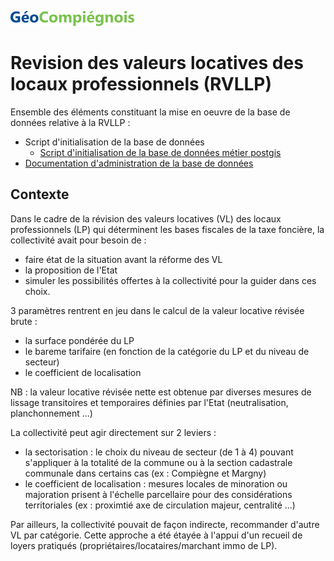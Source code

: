 ![picto](https://github.com/sigagglocompiegne/orga_gest_igeo/blob/master/doc/img/geocompiegnois_2020_reduit_v2.png)

# Revision des valeurs locatives des locaux professionnels (RVLLP)


Ensemble des éléments constituant la mise en oeuvre de la base de données relative à la RVLLP :

- Script d'initialisation de la base de données
  * [Script d'initialisation de la base de données métier postgis](bdd/init_bd_fisc_rvllp.sql)
- [Documentation d'administration de la base de données](bdd/doc_admin_bd_fisc_rvllp.md)

## Contexte

Dans le cadre de la révision des valeurs locatives (VL) des locaux professionnels (LP) qui déterminent les bases fiscales de la taxe foncière, la collectivité avait pour besoin de :
- faire état de la situation avant la réforme des VL
- la proposition de l'Etat
- simuler les possibilités offertes à la collectivité pour la guider dans ces choix.

3 paramètres rentrent en jeu dans le calcul de la valeur locative révisée brute :
- la surface pondérée du LP
- le bareme tarifaire (en fonction de la catégorie du LP et du niveau de secteur)
- le coefficient de localisation

NB : la valeur locative révisée nette est obtenue par diverses mesures de lissage transitoires et temporaires définies par l'Etat (neutralisation, planchonnement ...)

La collectivité peut agir directement sur 2 leviers :
- la sectorisation : le choix du niveau de secteur (de 1 à 4) pouvant s'appliquer à la totalité de la commune ou à la section cadastrale communale dans certains cas (ex : Compiègne et Margny)
- le coefficient de localisation : mesures locales de minoration ou majoration prisent à l'échelle parcellaire pour des considérations territoriales (ex : proximtié axe de circulation majeur, centralité ...)

Par ailleurs, la collectivité pouvait de façon indirecte, recommander d'autre VL par catégorie. Cette approche a été étayée à l'appui d'un recueil de loyers pratiqués (propriétaires/locataires/marchant immo de LP).
